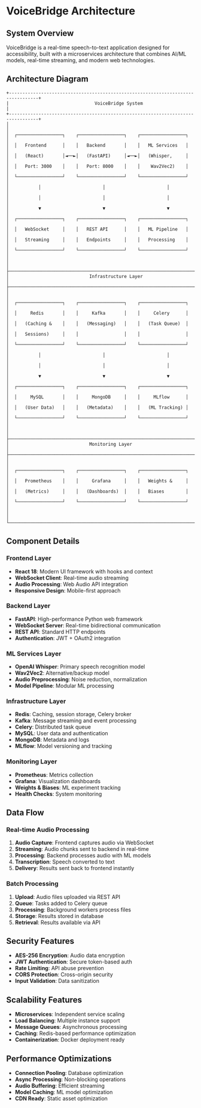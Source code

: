 # VoiceBridge Architecture

## System Overview

VoiceBridge is a real-time speech-to-text application designed for accessibility, built with a microservices architecture that combines AI/ML models, real-time streaming, and modern web technologies.

## Architecture Diagram

```
+---------------------------------------------------------------------------------+
|                                VoiceBridge System                              |
+---------------------------------------------------------------------------------+
│                                                                                 │
│  ┌─────────────────┐    ┌─────────────────┐    ┌─────────────────┐            │
│  │   Frontend      │    │   Backend       │    │   ML Services   │            │
│  │   (React)       │◄──►│   (FastAPI)     │◄──►│   (Whisper,     │            │
│  │   Port: 3000    │    │   Port: 8000    │    │    Wav2Vec2)    │            │
│  └─────────────────┘    └─────────────────┘    └─────────────────┘            │
│           │                       │                       │                   │
│           │                       │                       │                   │
│           ▼                       ▼                       ▼                   │
│  ┌─────────────────┐    ┌─────────────────┐    ┌─────────────────┐            │
│  │   WebSocket     │    │   REST API      │    │   ML Pipeline   │            │
│  │   Streaming     │    │   Endpoints     │    │   Processing    │            │
│  └─────────────────┘    └─────────────────┘    └─────────────────┘            │
│                                                                                 │
├─────────────────────────────────────────────────────────────────────────────────┤
│                              Infrastructure Layer                              │
├─────────────────────────────────────────────────────────────────────────────────┤
│                                                                                 │
│  ┌─────────────────┐    ┌─────────────────┐    ┌─────────────────┐            │
│  │     Redis       │    │     Kafka       │    │     Celery      │            │
│  │   (Caching &    │    │   (Messaging)   │    │   (Task Queue)  │            │
│  │   Sessions)     │    │                 │    │                 │            │
│  └─────────────────┘    └─────────────────┘    └─────────────────┘            │
│           │                       │                       │                   │
│           │                       │                       │                   │
│           ▼                       ▼                       ▼                   │
│  ┌─────────────────┐    ┌─────────────────┐    ┌─────────────────┐            │
│  │     MySQL       │    │     MongoDB     │    │     MLflow      │            │
│  │   (User Data)   │    │   (Metadata)    │    │   (ML Tracking) │            │
│  └─────────────────┘    └─────────────────┘    └─────────────────┘            │
│                                                                                 │
├─────────────────────────────────────────────────────────────────────────────────┤
│                              Monitoring Layer                                 │
├─────────────────────────────────────────────────────────────────────────────────┤
│                                                                                 │
│  ┌─────────────────┐    ┌─────────────────┐    ┌─────────────────┐            │
│  │   Prometheus    │    │     Grafana     │    │   Weights &     │            │
│  │   (Metrics)     │    │   (Dashboards)  │    │   Biases        │            │
│  └─────────────────┘    └─────────────────┘    └─────────────────┘            │
│                                                                                 │
└─────────────────────────────────────────────────────────────────────────────────┘
```

## Component Details

### Frontend Layer
- **React 18**: Modern UI framework with hooks and context
- **WebSocket Client**: Real-time audio streaming
- **Audio Processing**: Web Audio API integration
- **Responsive Design**: Mobile-first approach

### Backend Layer
- **FastAPI**: High-performance Python web framework
- **WebSocket Server**: Real-time bidirectional communication
- **REST API**: Standard HTTP endpoints
- **Authentication**: JWT + OAuth2 integration

### ML Services Layer
- **OpenAI Whisper**: Primary speech recognition model
- **Wav2Vec2**: Alternative/backup model
- **Audio Preprocessing**: Noise reduction, normalization
- **Model Pipeline**: Modular ML processing

### Infrastructure Layer
- **Redis**: Caching, session storage, Celery broker
- **Kafka**: Message streaming and event processing
- **Celery**: Distributed task queue
- **MySQL**: User data and authentication
- **MongoDB**: Metadata and logs
- **MLflow**: Model versioning and tracking

### Monitoring Layer
- **Prometheus**: Metrics collection
- **Grafana**: Visualization dashboards
- **Weights & Biases**: ML experiment tracking
- **Health Checks**: System monitoring

## Data Flow

### Real-time Audio Processing
1. **Audio Capture**: Frontend captures audio via WebSocket
2. **Streaming**: Audio chunks sent to backend in real-time
3. **Processing**: Backend processes audio with ML models
4. **Transcription**: Speech converted to text
5. **Delivery**: Results sent back to frontend instantly

### Batch Processing
1. **Upload**: Audio files uploaded via REST API
2. **Queue**: Tasks added to Celery queue
3. **Processing**: Background workers process files
4. **Storage**: Results stored in database
5. **Retrieval**: Results available via API

## Security Features
- **AES-256 Encryption**: Audio data encryption
- **JWT Authentication**: Secure token-based auth
- **Rate Limiting**: API abuse prevention
- **CORS Protection**: Cross-origin security
- **Input Validation**: Data sanitization

## Scalability Features
- **Microservices**: Independent service scaling
- **Load Balancing**: Multiple instance support
- **Message Queues**: Asynchronous processing
- **Caching**: Redis-based performance optimization
- **Containerization**: Docker deployment ready

## Performance Optimizations
- **Connection Pooling**: Database optimization
- **Async Processing**: Non-blocking operations
- **Audio Buffering**: Efficient streaming
- **Model Caching**: ML model optimization
- **CDN Ready**: Static asset optimization
